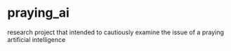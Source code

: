 # praying_ai
research project that intended to cautiously examine the issue of a praying artificial intelligence
